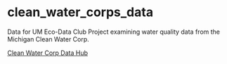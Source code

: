 # clean_water_corps_data
Data for UM Eco-Data Club Project examining water quality data from the Michigan Clean Water Corp. 

<a href="https://data.micorps.net/view/lake/">Clean Water Corp Data Hub</a>
